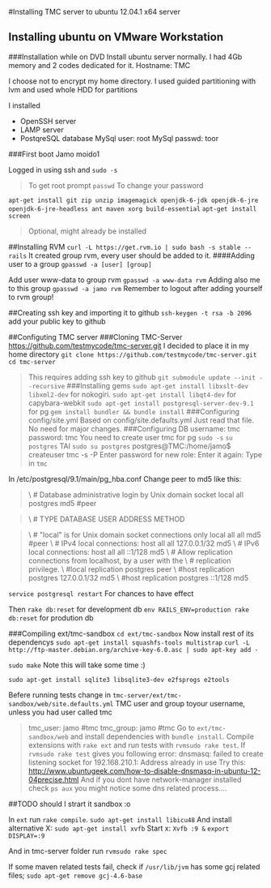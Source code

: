 #Installing TMC server  to ubuntu 12.04.1 x64 server
## Installing ubuntu on VMware Workstation
###Installation while on DVD
Install ubuntu server normally. I had 4Gb memory and 2 codes dedicated for it.
Hostname: TMC

I choose not to encrypt my home directory.
I used guided partitioning with lvm and used whole HDD for partitions

I installed 
* OpenSSH server
* LAMP server
* PostqreSQL database
MySql user: root
MySql passwd: toor

###First boot
Jamo
moido1

Logged in using ssh and
`sudo -s`
>To get root prompt
`passwd`
>To change your password

`apt-get install git zip unzip imagemagick openjdk-6-jdk openjdk-6-jre openjdk-6-jre-headless ant maven xorg build-essential`
`apt-get install screen`
>Optional, might already be installed

##Installing RVM
`curl -L https://get.rvm.io | sudo bash -s stable --rails`
It created  group rvm, every user should be added to it.
####Adding user to a group
`gpasswd -a [user] [group]`

Add user www-data to group rvm
`gpasswd -a www-data rvm`
Adding also me to this group
`gpasswd -a jamo rvm`
Remember to logout after adding yourself to rvm group!

##Creating ssh key and importing it to github
`ssh-keygen -t rsa -b 2096`
add your public key to github

##Configuting TMC server
###Cloning TMC-Server
https://github.com/testmycode/tmc-server.git
I decided to place it in my home directory
`git clone https://github.com/testmycode/tmc-server.git`
`cd tmc-server`
> This requires adding ssh key to github
`git submodule update --init --recursive`
###Installing gems
`sudo apt-get install libxslt-dev libxml2-dev` for nokogiri.
`sudo apt-get install libqt4-dev` for capybara-webkit 
`sudo apt-get install postgresql-server-dev-9.1 ` for pg
`gem install bundler && bundle install`
###Configuring config/site.yml
Based on config/site.defaults.yml
Just read that file. No need for major changes.
###Configuring DB
username: tmc
password: tmc
You need to create user tmc for pg
`sudo -s`
`su postgres`
TAI
`sudo su postgres`
>postgres@TMC:/home/jamo$ createuser tmc -s -P
>Enter password for new role: 
>Enter it again: 
Type in  `tmc`

In /etc/postgresql/9.1/main/pg_hba.conf
Change peer to md5 like this:
>\ # Database administrative login by Unix domain socket
> local   all             postgres                                md5 #peer

>\ # TYPE  DATABASE        USER            ADDRESS                 METHOD

>\ # "local" is for Unix domain socket connections only
> local   all             all                                     md5 #peer
>\ # IPv4 local connections:
> host    all             all             127.0.0.1/32            md5
>\ # IPv6 local connections:
> host    all             all             ::1/128                 md5
>\ # Allow replication connections from localhost, by a user with the
>\ # replication privilege.
>\ #local   replication     postgres                                peer
>\ #host    replication     postgres        127.0.0.1/32            md5
>\ #host    replication     postgres        ::1/128                 md5

`service postgresql restart` 
For chances to have effect

Then 
`rake db:reset` for development db
`env RAILS_ENV=production rake db:reset` for prodution db

###Compiling ext/tmc-sandbox
`cd ext/tmc-sandbox`
Now install rest of its dependencys
`sudo apt-get install squashfs-tools multistrap`
`curl -L http://ftp-master.debian.org/archive-key-6.0.asc | sudo apt-key add -`

`sudo make` Note this will take some time :)

`sudo apt-get install sqlite3 libsqlite3-dev e2fsprogs e2tools`

Befere running tests change in `tmc-server/ext/tmc-sandbox/web/site.defaults.yml`
TMC user and group toyour username, unless you had user called tmc
>tmc_user: jamo #tmc
>tmc_group: jamo #tmc
Go to `ext/tmc-sandbox/web` and install dependencies with `bundle install`. Compile extensions with `rake ext` and run tests with `rvmsudo rake test`.
If `rvmsudo rake test` gives you following error:
>dnsmasq: failed to create listening socket for 192.168.210.1: Address already in use
Try this: http://www.ubuntugeek.com/how-to-disable-dnsmasq-in-ubuntu-12-04precise.html
And if you dont have network-manager installed check
`ps aux` you might notice some dns related process....

##TODO
should I strart it sandbox :o

In `ext` run `rake compile`.
`sudo apt-get install libicu48`
And install alternative X: `sudo apt-get install xvfb`
Start x:
`Xvfb :9 &`
`export DISPLAY=:9`

And in tmc-server folder run
`rvmsudo rake spec`

If some maven related tests fail, check if `/usr/lib/jvm` has some gcj related files; `sudo apt-get remove gcj-4.6-base`
